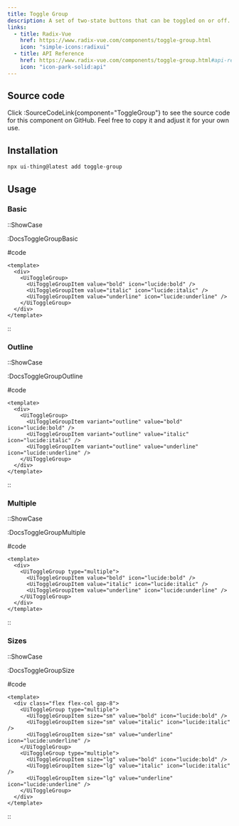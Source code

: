 ```yaml
---
title: Toggle Group
description: A set of two-state buttons that can be toggled on or off.
links:
  - title: Radix-Vue
    href: https://www.radix-vue.com/components/toggle-group.html
    icon: "simple-icons:radixui"
  - title: API Reference
    href: https://www.radix-vue.com/components/toggle-group.html#api-reference
    icon: "icon-park-solid:api"
---
```


## Source code

Click :SourceCodeLink{component="ToggleGroup"} to see the source code for this component on GitHub. Feel free to copy it and adjust it for your own use.

## Installation

```bash
npx ui-thing@latest add toggle-group
```

## Usage

### Basic

::ShowCase

:DocsToggleGroupBasic

#code

<!-- automd:file src="../../app/components/content/Docs/ToggleGroup/DocsToggleGroupBasic.vue" code lang="vue" -->

```vue [DocsToggleGroupBasic.vue]
<template>
  <div>
    <UiToggleGroup>
      <UiToggleGroupItem value="bold" icon="lucide:bold" />
      <UiToggleGroupItem value="italic" icon="lucide:italic" />
      <UiToggleGroupItem value="underline" icon="lucide:underline" />
    </UiToggleGroup>
  </div>
</template>

```

<!-- /automd -->

::

### Outline

::ShowCase

:DocsToggleGroupOutline

#code

<!-- automd:file src="../../app/components/content/Docs/ToggleGroup/DocsToggleGroupOutline.vue" code lang="vue" -->

```vue [DocsToggleGroupOutline.vue]
<template>
  <div>
    <UiToggleGroup>
      <UiToggleGroupItem variant="outline" value="bold" icon="lucide:bold" />
      <UiToggleGroupItem variant="outline" value="italic" icon="lucide:italic" />
      <UiToggleGroupItem variant="outline" value="underline" icon="lucide:underline" />
    </UiToggleGroup>
  </div>
</template>

```

<!-- /automd -->

::

### Multiple

::ShowCase

:DocsToggleGroupMultiple

#code

<!-- automd:file src="../../app/components/content/Docs/ToggleGroup/DocsToggleGroupMultiple.vue" code lang="vue" -->

```vue [DocsToggleGroupMultiple.vue]
<template>
  <div>
    <UiToggleGroup type="multiple">
      <UiToggleGroupItem value="bold" icon="lucide:bold" />
      <UiToggleGroupItem value="italic" icon="lucide:italic" />
      <UiToggleGroupItem value="underline" icon="lucide:underline" />
    </UiToggleGroup>
  </div>
</template>

```

<!-- /automd -->

::

### Sizes

::ShowCase

:DocsToggleGroupSize

#code

<!-- automd:file src="../../app/components/content/Docs/ToggleGroup/DocsToggleGroupSize.vue" code lang="vue" -->

```vue [DocsToggleGroupSize.vue]
<template>
  <div class="flex flex-col gap-8">
    <UiToggleGroup type="multiple">
      <UiToggleGroupItem size="sm" value="bold" icon="lucide:bold" />
      <UiToggleGroupItem size="sm" value="italic" icon="lucide:italic" />
      <UiToggleGroupItem size="sm" value="underline" icon="lucide:underline" />
    </UiToggleGroup>
    <UiToggleGroup type="multiple">
      <UiToggleGroupItem size="lg" value="bold" icon="lucide:bold" />
      <UiToggleGroupItem size="lg" value="italic" icon="lucide:italic" />
      <UiToggleGroupItem size="lg" value="underline" icon="lucide:underline" />
    </UiToggleGroup>
  </div>
</template>

```

<!-- /automd -->

::
